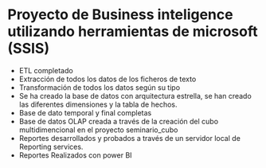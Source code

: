 #   Proyecto de Business inteligence utilizando herramientas de microsoft (SSIS)

-   ETL completado
-  Extracción de todos los datos de los ficheros de texto
-   Transformación de todos los datos según su tipo
-    Se ha creado la base de datos con arquitectura estrella, se han creado las diferentes dimensiones y la tabla de hechos.
-   Base de dato temporal y final completas
-   Base de datos OLAP creada a través de la creación del cubo multidimencional en el proyecto seminario_cubo
-   Reportes desarrollados y probados a través de un servidor local de Reporting services.
-   Reportes Realizados con power BI





